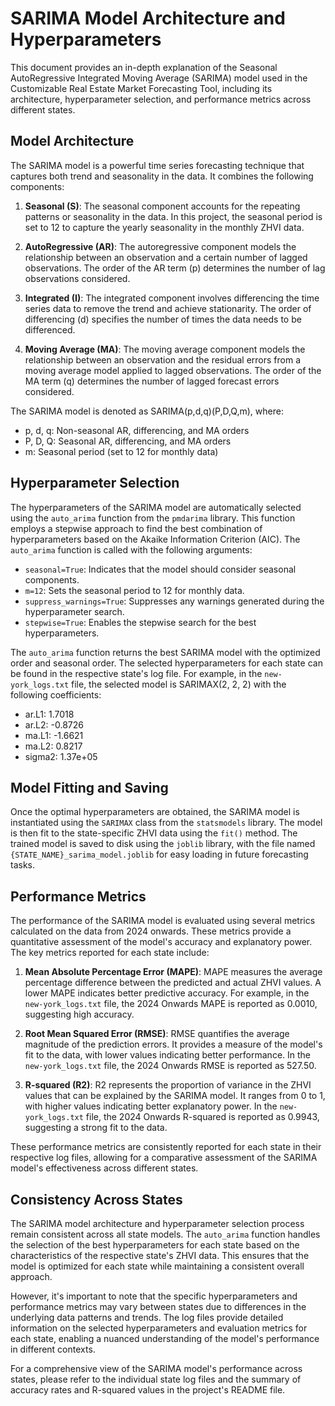 # SARIMA Model Architecture and Hyperparameters

This document provides an in-depth explanation of the Seasonal AutoRegressive Integrated Moving Average (SARIMA) model used in the Customizable Real Estate Market Forecasting Tool, including its architecture, hyperparameter selection, and performance metrics across different states.

## Model Architecture

The SARIMA model is a powerful time series forecasting technique that captures both trend and seasonality in the data. It combines the following components:

1. **Seasonal (S)**: The seasonal component accounts for the repeating patterns or seasonality in the data. In this project, the seasonal period is set to 12 to capture the yearly seasonality in the monthly ZHVI data.

2. **AutoRegressive (AR)**: The autoregressive component models the relationship between an observation and a certain number of lagged observations. The order of the AR term (p) determines the number of lag observations considered.

3. **Integrated (I)**: The integrated component involves differencing the time series data to remove the trend and achieve stationarity. The order of differencing (d) specifies the number of times the data needs to be differenced.

4. **Moving Average (MA)**: The moving average component models the relationship between an observation and the residual errors from a moving average model applied to lagged observations. The order of the MA term (q) determines the number of lagged forecast errors considered.

The SARIMA model is denoted as SARIMA(p,d,q)(P,D,Q,m), where:
- p, d, q: Non-seasonal AR, differencing, and MA orders
- P, D, Q: Seasonal AR, differencing, and MA orders
- m: Seasonal period (set to 12 for monthly data)

## Hyperparameter Selection

The hyperparameters of the SARIMA model are automatically selected using the `auto_arima` function from the `pmdarima` library. This function employs a stepwise approach to find the best combination of hyperparameters based on the Akaike Information Criterion (AIC). The `auto_arima` function is called with the following arguments:
- `seasonal=True`: Indicates that the model should consider seasonal components.
- `m=12`: Sets the seasonal period to 12 for monthly data.
- `suppress_warnings=True`: Suppresses any warnings generated during the hyperparameter search.
- `stepwise=True`: Enables the stepwise search for the best hyperparameters.

The `auto_arima` function returns the best SARIMA model with the optimized order and seasonal order. The selected hyperparameters for each state can be found in the respective state's log file. For example, in the `new-york_logs.txt` file, the selected model is SARIMAX(2, 2, 2) with the following coefficients:
- ar.L1: 1.7018
- ar.L2: -0.8726
- ma.L1: -1.6621
- ma.L2: 0.8217
- sigma2: 1.37e+05

## Model Fitting and Saving

Once the optimal hyperparameters are obtained, the SARIMA model is instantiated using the `SARIMAX` class from the `statsmodels` library. The model is then fit to the state-specific ZHVI data using the `fit()` method. The trained model is saved to disk using the `joblib` library, with the file named `{STATE_NAME}_sarima_model.joblib` for easy loading in future forecasting tasks.

## Performance Metrics

The performance of the SARIMA model is evaluated using several metrics calculated on the data from 2024 onwards. These metrics provide a quantitative assessment of the model's accuracy and explanatory power. The key metrics reported for each state include:

1. **Mean Absolute Percentage Error (MAPE)**: MAPE measures the average percentage difference between the predicted and actual ZHVI values. A lower MAPE indicates better predictive accuracy. For example, in the `new-york_logs.txt` file, the 2024 Onwards MAPE is reported as 0.0010, suggesting high accuracy.

2. **Root Mean Squared Error (RMSE)**: RMSE quantifies the average magnitude of the prediction errors. It provides a measure of the model's fit to the data, with lower values indicating better performance. In the `new-york_logs.txt` file, the 2024 Onwards RMSE is reported as 527.50.

3. **R-squared (R2)**: R2 represents the proportion of variance in the ZHVI values that can be explained by the SARIMA model. It ranges from 0 to 1, with higher values indicating better explanatory power. In the `new-york_logs.txt` file, the 2024 Onwards R-squared is reported as 0.9943, suggesting a strong fit to the data.

These performance metrics are consistently reported for each state in their respective log files, allowing for a comparative assessment of the SARIMA model's effectiveness across different states.

## Consistency Across States

The SARIMA model architecture and hyperparameter selection process remain consistent across all state models. The `auto_arima` function handles the selection of the best hyperparameters for each state based on the characteristics of the respective state's ZHVI data. This ensures that the model is optimized for each state while maintaining a consistent overall approach.

However, it's important to note that the specific hyperparameters and performance metrics may vary between states due to differences in the underlying data patterns and trends. The log files provide detailed information on the selected hyperparameters and evaluation metrics for each state, enabling a nuanced understanding of the model's performance in different contexts.

For a comprehensive view of the SARIMA model's performance across states, please refer to the individual state log files and the summary of accuracy rates and R-squared values in the project's README file.
